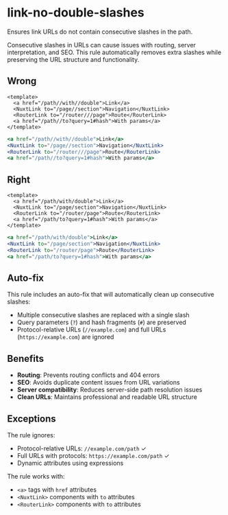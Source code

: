 # link-no-double-slashes

Ensures link URLs do not contain consecutive slashes in the path.

Consecutive slashes in URLs can cause issues with routing, server interpretation, and SEO. This rule automatically removes extra slashes while preserving the URL structure and functionality.

## Wrong

```vue
<template>
  <a href="/path//with//double">Link</a>
  <NuxtLink to="/page//section">Navigation</NuxtLink>
  <RouterLink to="/router///page">Route</RouterLink>
  <a href="/path//to?query=1#hash">With params</a>
</template>
```

```jsx
<a href="/path//with//double">Link</a>
<NuxtLink to="/page//section">Navigation</NuxtLink>
<RouterLink to="/router///page">Route</RouterLink>
<a href="/path//to?query=1#hash">With params</a>
```

## Right

```vue
<template>
  <a href="/path/with/double">Link</a>
  <NuxtLink to="/page/section">Navigation</NuxtLink>
  <RouterLink to="/router/page">Route</RouterLink>
  <a href="/path/to?query=1#hash">With params</a>
</template>
```

```jsx
<a href="/path/with/double">Link</a>
<NuxtLink to="/page/section">Navigation</NuxtLink>
<RouterLink to="/router/page">Route</RouterLink>
<a href="/path/to?query=1#hash">With params</a>
```

## Auto-fix

This rule includes an auto-fix that will automatically clean up consecutive slashes:
- Multiple consecutive slashes are replaced with a single slash
- Query parameters (`?`) and hash fragments (`#`) are preserved
- Protocol-relative URLs (`//example.com`) and full URLs (`https://example.com`) are ignored

## Benefits

- **Routing**: Prevents routing conflicts and 404 errors
- **SEO**: Avoids duplicate content issues from URL variations
- **Server compatibility**: Reduces server-side path resolution issues
- **Clean URLs**: Maintains professional and readable URL structure

## Exceptions

The rule ignores:
- Protocol-relative URLs: `//example.com/path` ✓
- Full URLs with protocols: `https://example.com/path` ✓
- Dynamic attributes using expressions

The rule works with:
- `<a>` tags with `href` attributes
- `<NuxtLink>` components with `to` attributes  
- `<RouterLink>` components with `to` attributes